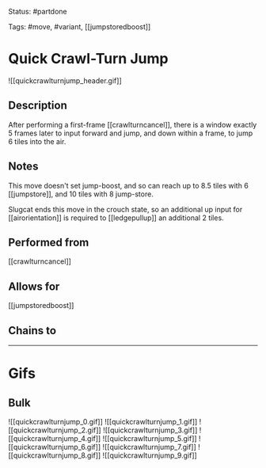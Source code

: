 Status: #partdone 

Tags: #move, #variant, [[jumpstoredboost]]

# Quick Crawl-Turn Jump
![[quickcrawlturnjump_header.gif]]
## Description
After performing a first-frame [[crawlturncancel]], there is a window exactly 5 frames later to input forward and jump, and down within a frame, to jump 6 tiles into the air.

## Notes
This move doesn't set jump-boost, and so can reach up to 8.5 tiles with 6 [[jumpstore]], and 10 tiles with 8 jump-store.

Slugcat ends this move in the crouch state, so an additional up input for [[airorientation]] is required to [[ledgepullup]] an additional 2 tiles.

## Performed from
[[crawlturncancel]]

## Allows for
[[jumpstoredboost]]

## Chains to


___
# Gifs
## Bulk
![[quickcrawlturnjump_0.gif]]
![[quickcrawlturnjump_1.gif]]
![[quickcrawlturnjump_2.gif]]
![[quickcrawlturnjump_3.gif]]
![[quickcrawlturnjump_4.gif]]
![[quickcrawlturnjump_5.gif]]
![[quickcrawlturnjump_6.gif]]
![[quickcrawlturnjump_7.gif]]
![[quickcrawlturnjump_8.gif]]
![[quickcrawlturnjump_9.gif]]